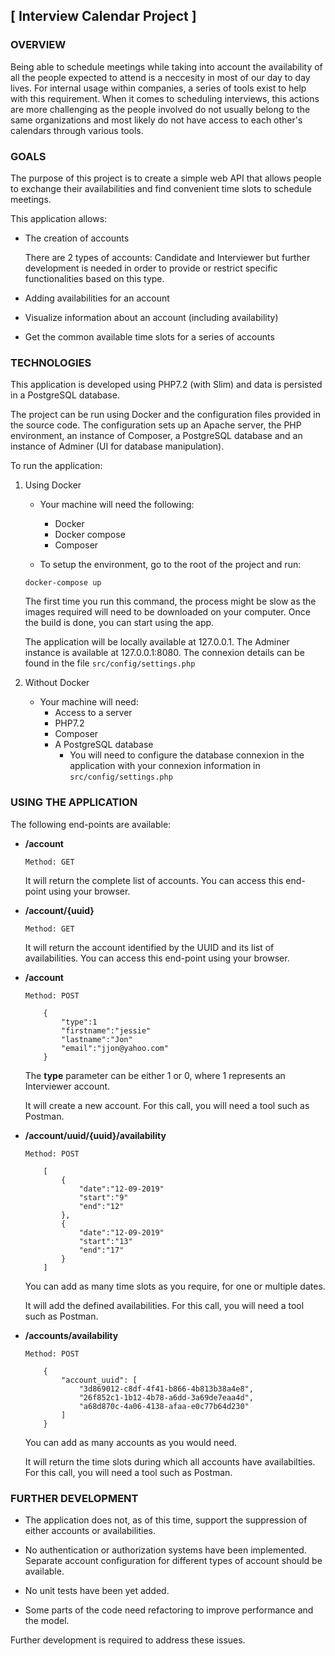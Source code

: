 ## [ Interview Calendar Project ]



### OVERVIEW

Being able to schedule meetings while taking into account the availability of all the people expected to attend is a neccesity in most of our day to day lives. For internal usage within companies, a series of tools exist to help with this requirement. When it comes to scheduling interviews, this actions are more challenging as the people involved do not usually belong to the same organizations and most likely do not have access to each other's calendars through various tools.

### GOALS

The purpose of this project is to create a simple web API that allows people to exchange their availabilities and find convenient time slots to schedule meetings.

This application allows:

* The creation of accounts

    There are 2 types of accounts: Candidate and Interviewer but further development is needed in order to provide or restrict specific functionalities based on this type.

* Adding availabilities for an account 

* Visualize information about an account (including availability)

* Get the common available time slots for a series of accounts


### TECHNOLOGIES

This application is developed using PHP7.2 (with Slim) and data is persisted in a PostgreSQL database. 


The project can be run using Docker and the configuration files provided in the source code. The configuration sets up an Apache server, the PHP environment, an instance of Composer, a PostgreSQL database and an instance of Adminer (UI for database manipulation).

To run the application:

1. Using Docker
    * Your machine will need the following:
        * Docker
        * Docker compose
        * Composer

    * To setup the environment, go to the root of the project and run:
    ```
    docker-compose up
    ```

    The first time you run this command, the process might be slow as the images required will need to be downloaded on your computer. Once the build is done, you can start using the app.

    The application will be locally available at 127.0.0.1.
    The Adminer instance is available at 127.0.0.1:8080. The connexion details can be found in the file ```src/config/settings.php```

2. Without Docker
    * Your machine will need:
        * Access to a server
        * PHP7.2
        * Composer
        * A PostgreSQL database 
            * You will need to configure the database connexion in the application with your connexion information in ```src/config/settings.php```



### USING THE APPLICATION

The following end-points are available:

* **/account**

    ```Method: GET```

    It will return the complete list of accounts. You can access this end-point using your browser.

* **/account/{uuid}**

    ```Method: GET```

    It will return the account identified by the UUID and its list of availabilities. You can access this end-point using your browser.

* **/account**

    ```Method: POST```
    ``` Payload
        {
            "type":1
            "firstname":"jessie"
            "lastname":"Jon"
            "email":"jjon@yahoo.com"
        }
    ```
    The **type** parameter can be either 1 or 0, where 1 represents an Interviewer account.


    It will create a new account. For this call, you will need a tool such as Postman.

* **/account/uuid/{uuid}/availability**

    ```Method: POST```
    ``` Payload
        [
            {
                "date":"12-09-2019"
                "start":"9"
                "end":"12"
            },
            {
                "date":"12-09-2019"
                "start":"13"
                "end":"17"
            }
        ]
    ```
    You can add as many time slots as you require, for one or multiple dates.


    It will add the defined availabilities. For this call, you will need a tool such as Postman.  

* **/accounts/availability**

    ```Method: POST```
    ``` Payload
        {
            "account_uuid": [
                "3d869012-c8df-4f41-b866-4b813b38a4e8",
                "26f852c1-1b12-4b78-a6dd-3a69de7eaa4d",
                "a68d870c-4a06-4138-afaa-e0c77b64d230"
            ]
        }
    ```
    You can add as many accounts as you would need.

    It will return the time slots during which all accounts have availabilties. For this call, you will need a tool such as Postman.  

### FURTHER DEVELOPMENT

* The application does not, as of this time, support the suppression of either accounts or availabilities. 

* No authentication or authorization systems have been implemented. Separate account configuration for different types of account should be available.

* No unit tests have been yet added.

* Some parts of the code need refactoring to improve performance and the model.

Further development is required to address these issues.
